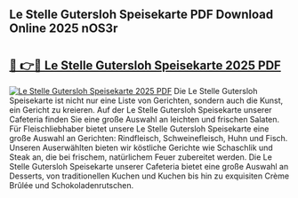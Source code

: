 ## Le Stelle Gutersloh Speisekarte PDF Download Online 2025 nOS3r

# <h2><a href="http://gc69ebp.nevu.top/?p=Le+Stelle+Gutersloh+Speisekarte">🔗 👉🔴 Le Stelle Gutersloh Speisekarte 2025 PDF</a></h2>

[![Le Stelle Gutersloh Speisekarte 2025 PDF](https://i.imgur.com/dBaPXMq.png)](http://gc69ebp.nevu.top/?p=Le+Stelle+Gutersloh+Speisekarte)
Die Le Stelle Gutersloh Speisekarte ist nicht nur eine Liste von Gerichten, sondern auch die Kunst, ein Gericht zu kreieren. Auf der Le Stelle Gutersloh Speisekarte unserer Cafeteria finden Sie eine große Auswahl an leichten und frischen Salaten. Für Fleischliebhaber bietet unsere Le Stelle Gutersloh Speisekarte eine große Auswahl an Gerichten: Rindfleisch, Schweinefleisch, Huhn und Fisch. Unseren Auserwählten bieten wir köstliche Gerichte wie Schaschlik und Steak an, die bei frischem, natürlichem Feuer zubereitet werden. Die Le Stelle Gutersloh Speisekarte unserer Cafeteria bietet eine große Auswahl an Desserts, von traditionellen Kuchen und Kuchen bis hin zu exquisiten Crème Brûlée und Schokoladenrutschen.
